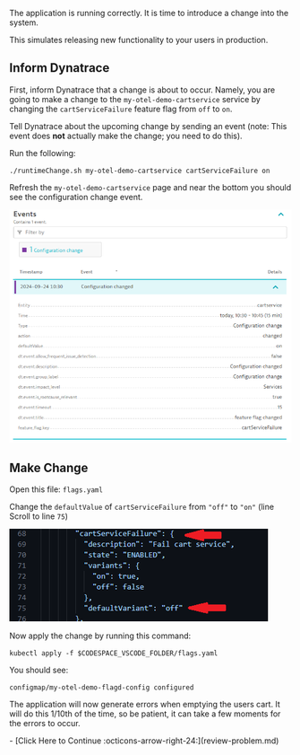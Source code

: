 The application is running correctly. It is time to introduce a change into the system.

This simulates releasing new functionality to your users in production.

## Inform Dynatrace

First, inform Dynatrace that a change is about to occur.
Namely, you are going to make a change to the `my-otel-demo-cartservice` service 
by changing the `cartServiceFailure` feature flag from `off` to `on`.

Tell Dynatrace about the upcoming change by sending an event (note: This event does **not** actually make the change; you need to do this).

Run the following:

```
./runtimeChange.sh my-otel-demo-cartservice cartServiceFailure on
```

Refresh the `my-otel-demo-cartservice` page and near the bottom you should see the configuration change event.

![configuration changed event](images/configuration-change-event.png)

## Make Change

Open this file: `flags.yaml`

Change the `defaultValue` of `cartServiceFailure` from `"off"` to `"on"` (line Scroll to line `75`)

![feature flag YAML](images/change-feature-flag.png)

Now apply the change by running this command:

```
kubectl apply -f $CODESPACE_VSCODE_FOLDER/flags.yaml
```

You should see:

```
configmap/my-otel-demo-flagd-config configured
```

The application will now generate errors when emptying the users cart.
It will do this 1/10th of the time, so be patient, it can take a few moments for the errors to occur.

<div class="grid cards" markdown>
- [Click Here to Continue :octicons-arrow-right-24:](review-problem.md)
</div>

